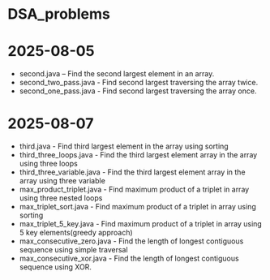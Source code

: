 # DSA_problems
# 2025-08-05
- second.java – Find the second largest element in an array.
- second_two_pass.java - Find second largest traversing the array twice.
- second_one_pass.java - Find second largest traversing the array once.
# 2025-08-07
- third.java - Find third largest element in the array using sorting
- third_three_loops.java - Find the third largest element array in the array using three loops 
- third_three_variable.java - Find the third largest element array in the array using three variable 
- max_product_triplet.java - Find maximum product of a triplet in array using three nested loops
- max_triplet_sort.java - Find maximum product of a triplet in array using sorting
- max_triplet_5_key.java - Find maximum product of a triplet in array using 5 key elements(greedy approach)
- max_consecutive_zero.java - Find the length of longest contiguous sequence using simple traversal
- max_consecutive_xor.java - Find the length of longest contiguous sequence using XOR.
